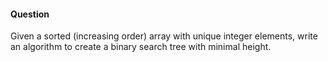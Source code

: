 #### Question

Given a sorted (increasing order) array with unique integer elements, write an algorithm to create a binary search tree with minimal height.

